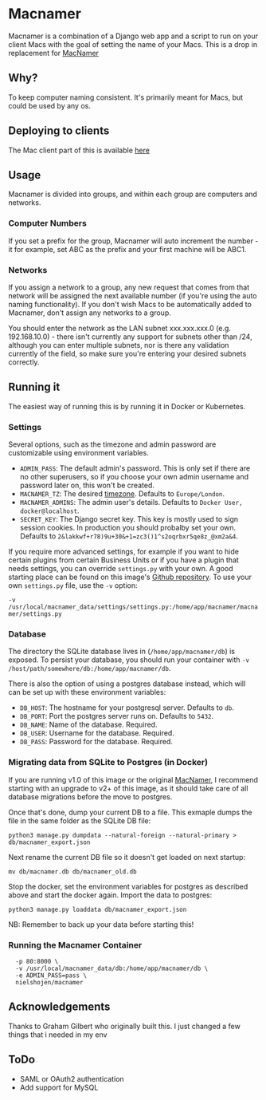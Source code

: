 # Macnamer

Macnamer is a combination of a Django web app and a script to run on your client Macs with the goal of setting the name of your Macs. This is a drop in replacement for [MacNamer](https://github.com/macadmins/macnamer)

## Why?

To keep computer naming consistent. It's primarily meant for Macs, but could be used by any os.

## Deploying to clients

The Mac client part of this is available [here](https://github.com/nielshojen/macnamer-client)

## Usage

Macnamer is divided into groups, and within each group are computers and networks.

### Computer Numbers

If you set a prefix for the group, Macnamer will auto increment the number - it for example, set ABC as the prefix and your first machine will be ABC1.

### Networks

If you assign a network to a group, any new request that comes from that network will be assigned the next available number (if you're using the auto naming functionality). If you don't wish Macs to be automatically added to Macnamer, don't assign any networks to a group.

You should enter the network as the LAN subnet xxx.xxx.xxx.0 (e.g. 192.168.10.0) - there isn't currently any support for subnets other than /24, although you can enter multiple subnets, nor is there any validation currently of the field, so make sure you're entering your desired subnets correctly.

## Running it

The easiest way of running this is by running it in Docker or Kubernetes.

### Settings

Several options, such as the timezone and admin password are customizable using environment variables.

* ``ADMIN_PASS``: The default admin's password. This is only set if there are no other superusers, so if you choose your own admin username and password later on, this won't be created.
* ``MACNAMER_TZ``: The desired [timezone](http://en.wikipedia.org/wiki/List_of_tz_database_time_zones). Defaults to ``Europe/London``.
* ``MACNAMER_ADMINS``: The admin user's details. Defaults to ``Docker User, docker@localhost``.
* ``SECRET_KEY``: The Django secret key. This key is mostly used to sign session cookies. In production you should probalby set your own. Defaults to ``2&lakkwf+r78)9u+30&+1=zc3()1^s2oqrbxr5qe8z_@xm2a&4``.

If you require more advanced settings, for example if you want to hide certain plugins from certain Business Units or if you have a plugin that needs settings, you can override ``settings.py`` with your own. A good starting place can be found on this image's [Github repository](https://github.com/grahamgilbert/macadmins-macnamer/blob/master/settings.py). To use your own ``settings.py`` file, use the ``-v`` option:

``-v /usr/local/macnamer_data/settings/settings.py:/home/app/macnamer/macnamer/settings.py``

### Database

The directory the SQLite database lives in (``/home/app/macnamer/db``) is exposed. To persist your database, you should run your container with ``-v /host/path/somewhere/db:/home/app/macnamer/db``.

There is also the option of using a postgres database instead, which will can be set up with these environment variables:

* ``DB_HOST``: The hostname for your postgresql server. Defaults to ``db``.
* ``DB_PORT``: Port the postgres server runs on. Defaults to ``5432``.
* ``DB_NAME``: Name of the database. Required.
* ``DB_USER``: Username for the database. Required.
* ``DB_PASS``: Password for the database. Required.

### Migrating data from SQLite to Postgres (in Docker)

If you are running v1.0 of this image or the original [MacNamer](https://github.com/macadmins/macnamer), I recommend starting with an upgrade to v2+ of this image, as it should take care of all database migrations before the move to postgres.

Once that's done, dump your current DB to a file. This exmaple dumps the file in the same folder as the SQLite DB file:

```python3 manage.py dumpdata --natural-foreign --natural-primary > db/macnamer_export.json```

Next rename the current DB file so it doesn't get loaded on next startup:

```mv db/macnamer.db db/macnamer_old.db```

Stop the docker, set the environment variables for postgres as described above and start the docker again. Import the data to postgres:

```python3 manage.py loaddata db/macnamer_export.json```

NB: Remember to back up your data before starting this!

### Running the Macnamer Container

```docker run -d --name="macnamer" \
  -p 80:8000 \
  -v /usr/local/macnamer_data/db:/home/app/macnamer/db \
  -e ADMIN_PASS=pass \
  nielshojen/macnamer
  ```

## Acknowledgements

Thanks to Graham Gilbert who originally built this. I just changed a few things that i needed in my env

## ToDo

* SAML or OAuth2 authentication
* Add support for MySQL
